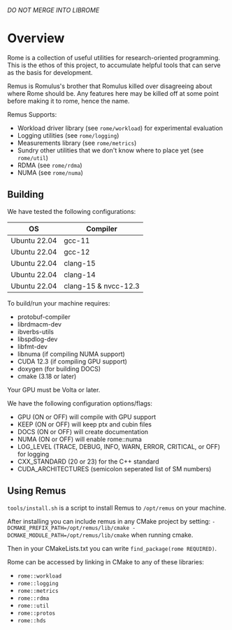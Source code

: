*DO NOT MERGE INTO LIBROME*

# Overview

Rome is a collection of useful utilities for research-oriented programming. 
This is the ethos of this project, to accumulate helpful tools that can serve as the basis for development.

Remus is Romulus's brother that Romulus killed over disagreeing about where Rome should be.
Any features here may be killed off at some point before making it to rome, hence the name.

Remus Supports:
* Workload driver library (see `rome/workload`) for experimental evaluation
* Logging utilities (see `rome/logging`)
* Measurements library (see `rome/metrics`)
* Sundry other utilities that we don't know where to place yet (see `rome/util`)
* RDMA (see `rome/rdma`)
* NUMA (see `rome/numa`)

## Building

We have tested the following configurations:

|OS           |  Compiler            |
|-------------|----------------------|
|Ubuntu 22.04 | gcc-11               |
|Ubuntu 22.04 | gcc-12               |
|Ubuntu 22.04 | clang-15             |
|Ubuntu 22.04 | clang-14             |
|Ubuntu 22.04 | clang-15 & nvcc-12.3 |

To build/run your machine requires:
* protobuf-compiler 
* librdmacm-dev 
* ibverbs-utils 
* libspdlog-dev 
* libfmt-dev
* libnuma (if compiling NUMA support)
* CUDA 12.3 (if compiling GPU support)
* doxygen (for building DOCS)
* cmake (3.18 or later)

Your GPU must be Volta or later.

We have the following configuration options/flags:
* GPU (ON or OFF) will compile with GPU support
* KEEP (ON or OFF) will keep ptx and cubin files
* DOCS (ON or OFF) will create documentation
* NUMA (ON or OFF) will enable rome::numa
* LOG\_LEVEL (TRACE, DEBUG, INFO, WARN, ERROR, CRITICAL, or OFF) for logging
* CXX\_STANDARD (20 or 23) for the C++ standard
* CUDA\_ARCHITECTURES (semicolon seperated list of SM numbers) 

## Using Remus

`tools/install.sh` is a script to install Remus to `/opt/remus` on your machine.

After installing you can include remus in any CMake project by setting:
`-DCMAKE_PREFIX_PATH=/opt/remus/lib/cmake -DCMAKE_MODULE_PATH=/opt/remus/lib/cmake`
when running cmake.

Then in your CMakeLists.txt you can write `find_package(rome REQUIRED)`.

Rome can be accessed by linking in CMake to any of these libraries: 
- `rome::workload` 
- `rome::logging`
- `rome::metrics` 
- `rome::rdma` 
- `rome::util` 
- `rome::protos` 
- `rome::hds`

